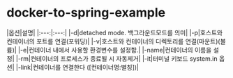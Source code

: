 # docker-to-spring-example

   |옵션|설명|
    |:---:|:---:|
    |-d|detached mode. 백그라운드모드를 의미|
    |-p|호스트와 컨테이너의 포트를 연결(포워딩)|
    |-v|호스트와 컨테이너의 디렉토리를 연결(마운트)(볼륨)|
    |-e|컨테이너 내에서 사용할 환경변수를 설정함.|
    |-name|컨테이너의 이름을 설정|
    |-rm|컨테이너의 프로세스가 종료될 시 자동제거|
    |-it|터미널 키보드 system.in 옵션|
    |-link|컨테이너를 연결한다 ([컨테이너명:별칭])|
